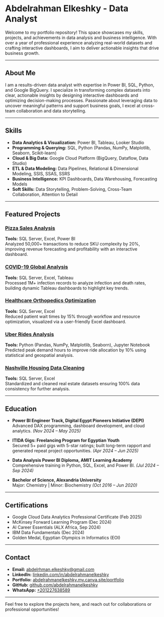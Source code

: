 # Abdelrahman Elkeshky - Data Analyst

Welcome to my portfolio repository! This space showcases my skills, projects, and achievements in data analysis and business intelligence. With over a year of professional experience analyzing real-world datasets and crafting interactive dashboards, I aim to deliver actionable insights that drive business growth.

---

## About Me

I am a results-driven data analyst with expertise in Power BI, SQL, Python, and Google BigQuery. I specialize in transforming complex datasets into clear, actionable insights by designing interactive dashboards and optimizing decision-making processes. Passionate about leveraging data to uncover meaningful patterns and support business goals, I excel at cross-team collaboration and data storytelling.

---

## Skills

- **Data Analytics & Visualization:** Power BI, Tableau, Looker Studio  
- **Programming & Querying:** SQL, Python (Pandas, NumPy, Matplotlib, Seaborn, Scikit-learn)  
- **Cloud & Big Data:** Google Cloud Platform (BigQuery, Dataflow, Data Studio)  
- **ETL & Data Modeling:** Data Pipelines, Relational & Dimensional Modeling, SSIS, SSAS, SSRS  
- **Business Intelligence:** KPI Dashboards, Data Warehousing, Forecasting Models  
- **Soft Skills:** Data Storytelling, Problem-Solving, Cross-Team Collaboration, Attention to Detail  

---

## Featured Projects

### [Pizza Sales Analysis](https://github.com/abdelrahmanelkeshky/Pizza-Sales-Analysis)  
**Tools:** SQL Server, Excel, Power BI  
Analyzed 50,000+ transactions to reduce SKU complexity by 20%, improving revenue forecasting and profitability with an interactive dashboard.

### [COVID-19 Global Analysis](https://github.com/abdelrahmanelkeshky/Covid-19-Analysis)  
**Tools:** SQL Server, Excel, Tableau  
Processed 1M+ infection records to analyze infection and death rates, building dynamic Tableau dashboards to highlight key trends.

### [Healthcare Orthopedics Optimization](https://github.com/abdelrahmanelkeshky/Orthopedic-Analytics)  
**Tools:** SQL Server, Excel  
Reduced patient wait times by 15% through workflow and resource optimization, visualized via a user-friendly Excel dashboard.

### [Uber Rides Analysis](https://github.com/abdelrahmanelkeshky/Uber-Rides-Analytics)  
**Tools:** Python (Pandas, NumPy, Matplotlib, Seaborn), Jupyter Notebook  
Predicted peak demand hours to improve ride allocation by 10% using statistical and geospatial analysis.

### [Nashville Housing Data Cleaning](https://github.com/abdelrahmanelkeshky/Nashville-Housing-Data-Cleaning)  
**Tools:** SQL Server, Excel  
Standardized and cleaned real estate datasets ensuring 100% data consistency for further analysis.

---

## Education

- **Power BI Engineer Track, Digital Egypt Pioneers Initiative (DEPI)**  
  Advanced DAX programming, dashboard development, and cloud analytics. *(Nov 2024 – May 2025)*

- **ITIDA Gigs: Freelancing Program for Egyptian Youth**  
  Secured 5+ paid gigs with 5-star ratings; built long-term rapport and generated repeat project opportunities. *(Apr 2024 – Jun 2025)*

- **Data Analysis Power BI Diploma, AMIT Learning Academy**  
  Comprehensive training in Python, SQL, Excel, and Power BI. *(Jul 2024 – Sep 2024)*

- **Bachelor of Science, Alexandria University**  
  Major: Chemistry | Minor: Biochemistry *(Oct 2016 – Jun 2020)*


---

## Certifications

- Google Cloud Data Analytics Professional Certificate (Feb 2025)  
- McKinsey Forward Learning Program (Dec 2024)  
- AI Career Essentials (ALX Africa, Sep 2024)  
- IBM Data Fundamentals (Dec 2024)  
- Golden Medal, Egyptian Olympics in Informatics (EOI)  

---

## Contact

- **Email:** [abdelrhman.elkeshky@gmail.com](mailto:abdelrhman.elkeshky@gmail.com)  
- **LinkedIn:** [linkedin.com/in/abdelrahmanelkeshky](https://linkedin.com/in/abdelrahmanelkeshky)  
- **Portfolio:** [abdelrahmanelkeshky.my.canva.site/portfolio](https://abdelrahmanelkeshky.my.canva.site/portfolio)  
- **GitHub:** [github.com/abdelrahmanelkeshky](https://github.com/abdelrahmanelkeshky)  
- **WhatsApp:** [+201227638589](https://wa.me/+201227638589)  

---

Feel free to explore the projects here, and reach out for collaborations or professional opportunities!
